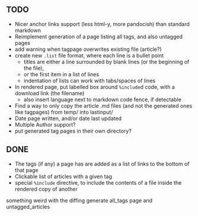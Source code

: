 TODO
----

* Nicer anchor links support (less html-y, more pandocish) than standard markdown
* Reimplement generation of a page listing all tags, and also untagged pages
* add warning when tagpage overwrites existing file (article?)
* create new `.list` file format, where each line is a bullet point
	- titles are either a line surrounded by blank lines (or the beginning of the file),
	- or the first item in a list of lines
	- indentation of lists can work with tabs/spaces of lines
* In rendered page, put labelled box around `%include`d code, with a download link (the filename)
	- also insert language next to markdown code fence, if detectable
* Find a way to only copy the article .md files (and not the generated ones like tagpages) from temp/ into lastinput/
* Date page written, and/or date last updated
* Multiple Author support?
* put generated tag pages in their own directory?


DONE
----
* The tags (if any) a page has are added as a list of links to the bottom of that page
* Clickable list of articles with a given tag
* special `%include` directive, to include the contents of a file inside the rendered copy of another


something weird with the diffing
generate all_tags page and untagged_articles
